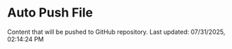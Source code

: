 # Auto Push File

Content that will be pushed to GitHub repository.
Last updated: 07/31/2025, 02:14:24 PM
